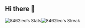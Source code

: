 ## Hi there 👋

![8462leo's Stats](https://github-readme-stats.vercel.app/api?username=8462leo&theme=blue-green&show_icons=true&hide_border=false&count_private=true)![8462leo's Streak](https://github-readme-streak-stats.herokuapp.com/?user=8462leo&theme=blue-green&hide_border=false)

